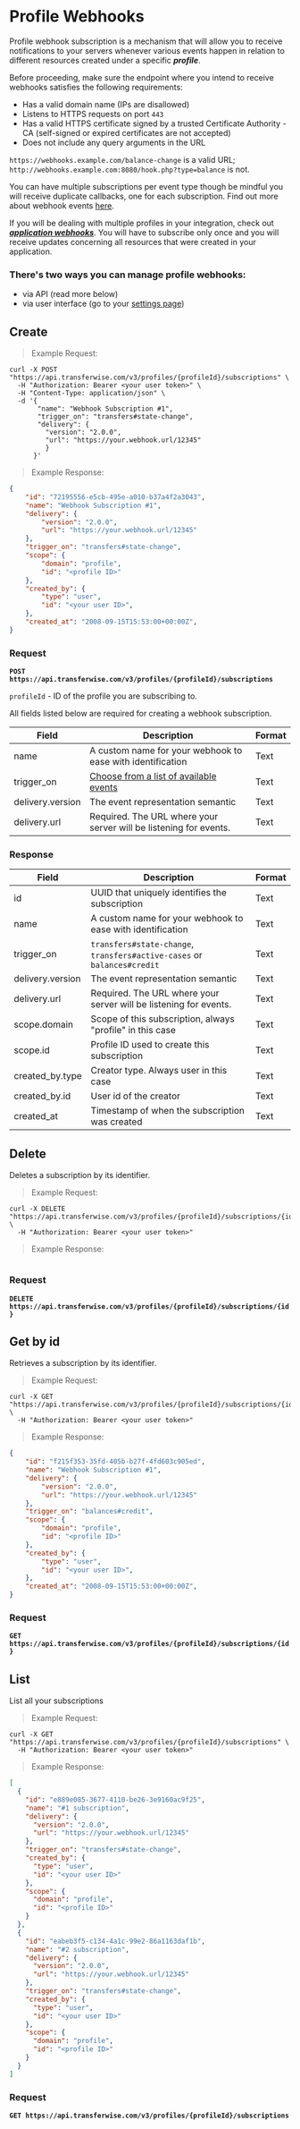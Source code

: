 # Profile Webhooks

Profile webhook subscription is a mechanism that will allow you to receive notifications to your servers whenever various events happen in relation to different resources created under a specific ***profile***.

Before proceeding, make sure the endpoint where you intend to receive webhooks satisfies the following requirements:

* Has a valid domain name (IPs are disallowed)
* Listens to HTTPS requests on port `443`
* Has a valid HTTPS certificate signed by a trusted Certificate Authority - CA (self-signed or expired certificates are not accepted)
* Does not include any query arguments in the URL

`https://webhooks.example.com/balance-change` is a valid URL; `http://webhooks.example.com:8080/hook.php?type=balance` is not.

You can have multiple subscriptions per event type though be mindful you will receive duplicate callbacks, one for each subscription. Find out more about webhook events [here](#webhook-events).

If you will be dealing with multiple profiles in your integration, check out [***application webhooks***](#application-webhooks). You will have to subscribe only once and you will receive updates concerning all resources that were created in your application.

### There's two ways you can manage profile webhooks:

* via API (read more below) 
* via user interface (go to your <a href="https://transferwise.com/user/settings#webhooks" target="_blank">settings page</a>)

## Create


> Example Request:

```shell
curl -X POST "https://api.transferwise.com/v3/profiles/{profileId}/subscriptions" \
  -H "Authorization: Bearer <your user token>" \
  -H "Content-Type: application/json" \
  -d '{
       "name": "Webhook Subscription #1",
       "trigger_on": "transfers#state-change",
       "delivery": {
         "version": "2.0.0",
         "url": "https://your.webhook.url/12345"
         }
      }'
```

> Example Response:

```json
{
    "id": "72195556-e5cb-495e-a010-b37a4f2a3043", 
    "name": "Webhook Subscription #1",
    "delivery": {
        "version": "2.0.0",
        "url": "https://your.webhook.url/12345" 
    },
    "trigger_on": "transfers#state-change", 
    "scope": {
        "domain": "profile", 
        "id": "<profile ID>"
    },
    "created_by": {
        "type": "user",
        "id": "<your user ID>",
    },
    "created_at": "2008-09-15T15:53:00+00:00Z",
}
```

### Request

**`POST https://api.transferwise.com/v3/profiles/{profileId}/subscriptions`**

`profileId` - ID of the profile you are subscribing to. 

All fields listed below are required for creating a webhook subscription.

Field                     | Description                                                             | Format
---------                 | -------                                                                 | -----------
name                      | A custom name for your webhook to ease with identification              | Text
trigger_on                | [Choose from a list of available events](#webhook-events) | Text
delivery.version          | The event representation semantic                                       | Text
delivery.url              | Required. The URL where your server will be listening for events.       | Text


### Response

Field                     | Description                                                             | Format
---------                 | -------                                                                 | -----------
id                        | UUID that uniquely identifies the subscription                          | Text
name                      | A custom name for your webhook to ease with identification              | Text
trigger_on                | `transfers#state-change`, `transfers#active-cases` or `balances#credit` | Text
delivery.version          | The event representation semantic                                       | Text
delivery.url              | Required. The URL where your server will be listening for events.       | Text
scope.domain              | Scope of this subscription, always "profile" in this case               | Text
scope.id                  | Profile ID used to create this subscription                             | Text
created\_by.type          | Creator type. Always user in this case                                  | Text
created\_by.id            | User id of the creator                                                  | Text
created\_at               | Timestamp of when the subscription was created                          | Text

## Delete

Deletes a subscription by its identifier.

> Example Request:

```shell
curl -X DELETE "https://api.transferwise.com/v3/profiles/{profileId}/subscriptions/{id}" \
  -H "Authorization: Bearer <your user token>"
```

> Example Response:

```json

```

### Request

**`DELETE https://api.transferwise.com/v3/profiles/{profileId}/subscriptions/{id}`**


## Get by id

Retrieves a subscription by its identifier.

> Example Request:

```shell
curl -X GET "https://api.transferwise.com/v3/profiles/{profileId}/subscriptions/{id}" \
  -H "Authorization: Bearer <your user token>"
```

> Example Response:

```json
{
    "id": "f215f353-35fd-405b-b27f-4fd603c905ed", 
    "name": "Webhook Subscription #1",
    "delivery": {
        "version": "2.0.0",
        "url": "https://your.webhook.url/12345" 
    },
    "trigger_on": "balances#credit", 
    "scope": {
        "domain": "profile", 
        "id": "<profile ID>"
    },
    "created_by": {
        "type": "user",
        "id": "<your user ID>",
    },
    "created_at": "2008-09-15T15:53:00+00:00Z",
}
```

### Request

**`GET https://api.transferwise.com/v3/profiles/{profileId}/subscriptions/{id}`**


## List

List all your subscriptions

> Example Request:

```shell
curl -X GET "https://api.transferwise.com/v3/profiles/{profileId}/subscriptions" \
  -H "Authorization: Bearer <your user token>"
```

> Example Response:

```json
[
  {
    "id": "e889e085-3677-4110-be26-3e9160ac9f25",
    "name": "#1 subscription",
    "delivery": {
      "version": "2.0.0",
      "url": "https://your.webhook.url/12345"
    },
    "trigger_on": "transfers#state-change",
    "created_by": {
      "type": "user",
      "id": "<your user ID>"
    },
    "scope": {
      "domain": "profile",
      "id": "<profile ID>"
    }
  },
  {
    "id": "eabeb3f5-c134-4a1c-99e2-86a1163daf1b",
    "name": "#2 subscription",
    "delivery": {
      "version": "2.0.0",
      "url": "https://your.webhook.url/12345"
    },
    "trigger_on": "transfers#state-change",
    "created_by": {
      "type": "user",
      "id": "<your user ID>"
    },
    "scope": {
      "domain": "profile",
      "id": "<profile ID>"
    }
  }
]
```

### Request

**`GET https://api.transferwise.com/v3/profiles/{profileId}/subscriptions`**
